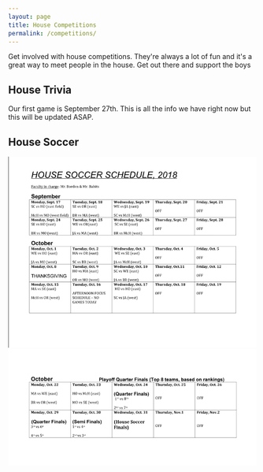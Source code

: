 ```yaml
---
layout: page
title: House Competitions
permalink: /competitions/
---
```


Get involved with house competitions. They're always a lot of fun and it's a great way to meet people in the house. Get out there and support the boys

## House Trivia

Our first game is September 27th. This is all the info we have right now but this will be updated ASAP.

## House Soccer

![Senior House Soccer Schedule](/images/s_house_soccer_1.png)
![Senior House Soccer Schedule](/images/s_house_soccer_2.png)

